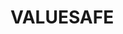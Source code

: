 # VALUESAFE

<!-- ### Dependencies

- Run `npm install` in project directory. This will install server-related dependencies such as `express`.
- `cd client` and run `npm install`. This will install client dependencies (React).

### Database Prep

- Access the MySQL interface in your terminal by running `mysql -u root -p`
- Create a new database called facebook: `create database project`
- Add a `.env` file to the project folder of this repository containing the MySQL authentication information for MySQL user like this:

```bash
  DB_HOST=localhost
  DB_USER=root
  DB_NAME=valuesafe_db
  DB_PASS=YOURPASSWORD
```

- Run `npm run migrate` in the project folder of this repository, in a new terminal window. This will create two tables called 'users' in your database.

- Make sure you understand how the `users` table is constructed. In your MySQL console, you can run `use project;` and then `describe users;` to see the structure of the users table ( the same is about the other tables).

### Development

- Run `npm start` in project directory to start the Express server on port 3000
- In another terminal, do `cd client` and run `npm run dev` to start the client in development mode with hot reloading in port 5173.
### Dependencies

- Run `npm install` in project directory. This will install server-related dependencies such as `express`.
- `cd client` and run `npm install`. This will install client dependencies (React).

### Database Prep

- Access the MySQL interface in your terminal by running `mysql -u root -p`
- Create a new database called facebook: `create database project`
- Add a `.env` file to the project folder of this repository containing the MySQL authentication information for MySQL user like this:

```bash
  DB_HOST=localhost
  DB_USER=root
  DB_NAME=valuesafe_db
  DB_PASS=YOURPASSWORD
```

- Run `npm run migrate` in the project folder of this repository, in a new terminal window. This will create two tables called 'users' and 'comments' in your database.

- Make sure you understand how the `users` table is constructed. In your MySQL console, you can run `use project;` and then `describe users;` to see the structure of the users table ( the same is about other tables).

### Development

- Run `npm start` in project directory to start the Express server on port 3000
- In another terminal, do `cd client` and run `npm run dev` to start the client in development mode with hot reloading in port 5173.

### Mapbox  installation
npm install mapbox-gl
npm install @mapbox/mapbox-gl-geocoder

### Email feature installation:
npm install --save @emailjs/browser

### React swiper installation:
npm install swiper

## Technologies Used

* [React](https://reactjs.org/)
* [Mapbox] (https://docs.mapbox.com/)
* [Express]
* [Node.js]
* [Emailjs] -->